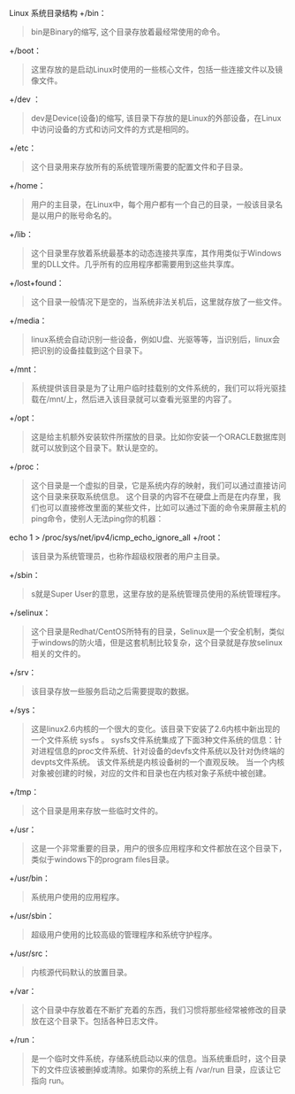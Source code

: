 Linux 系统目录结构
+/bin：
>bin是Binary的缩写, 这个目录存放着最经常使用的命令。

+/boot：
>这里存放的是启动Linux时使用的一些核心文件，包括一些连接文件以及镜像文件。

+/dev ：
>dev是Device(设备)的缩写, 该目录下存放的是Linux的外部设备，在Linux中访问设备的方式和访问文件的方式是相同的。

+/etc：
>这个目录用来存放所有的系统管理所需要的配置文件和子目录。

+/home：
>用户的主目录，在Linux中，每个用户都有一个自己的目录，一般该目录名是以用户的账号命名的。

+/lib：
>这个目录里存放着系统最基本的动态连接共享库，其作用类似于Windows里的DLL文件。几乎所有的应用程序都需要用到这些共享库。

+/lost+found：
>这个目录一般情况下是空的，当系统非法关机后，这里就存放了一些文件。

+/media：
>linux系统会自动识别一些设备，例如U盘、光驱等等，当识别后，linux会把识别的设备挂载到这个目录下。

+/mnt：
>系统提供该目录是为了让用户临时挂载别的文件系统的，我们可以将光驱挂载在/mnt/上，然后进入该目录就可以查看光驱里的内容了。

+/opt：
>这是给主机额外安装软件所摆放的目录。比如你安装一个ORACLE数据库则就可以放到这个目录下。默认是空的。

+/proc：
>这个目录是一个虚拟的目录，它是系统内存的映射，我们可以通过直接访问这个目录来获取系统信息。
这个目录的内容不在硬盘上而是在内存里，我们也可以直接修改里面的某些文件，比如可以通过下面的命令来屏蔽主机的ping命令，使别人无法ping你的机器：

echo 1 > /proc/sys/net/ipv4/icmp_echo_ignore_all
+/root：
>该目录为系统管理员，也称作超级权限者的用户主目录。

+/sbin：
>s就是Super User的意思，这里存放的是系统管理员使用的系统管理程序。

+/selinux：
> 这个目录是Redhat/CentOS所特有的目录，Selinux是一个安全机制，类似于windows的防火墙，但是这套机制比较复杂，这个目录就是存放selinux相关的文件的。

+/srv：
> 该目录存放一些服务启动之后需要提取的数据。

+/sys：
>这是linux2.6内核的一个很大的变化。该目录下安装了2.6内核中新出现的一个文件系统 sysfs 。
sysfs文件系统集成了下面3种文件系统的信息：针对进程信息的proc文件系统、针对设备的devfs文件系统以及针对伪终端的devpts文件系统。
该文件系统是内核设备树的一个直观反映。
当一个内核对象被创建的时候，对应的文件和目录也在内核对象子系统中被创建。

+/tmp：
>这个目录是用来存放一些临时文件的。

+/usr：
>这是一个非常重要的目录，用户的很多应用程序和文件都放在这个目录下，类似于windows下的program files目录。

+/usr/bin：
>系统用户使用的应用程序。

+/usr/sbin：
>超级用户使用的比较高级的管理程序和系统守护程序。

+/usr/src：
>内核源代码默认的放置目录。

+/var：
>这个目录中存放着在不断扩充着的东西，我们习惯将那些经常被修改的目录放在这个目录下。包括各种日志文件。

+/run：
>是一个临时文件系统，存储系统启动以来的信息。当系统重启时，这个目录下的文件应该被删掉或清除。如果你的系统上有 /var/run 目录，应该让它指向 run。
